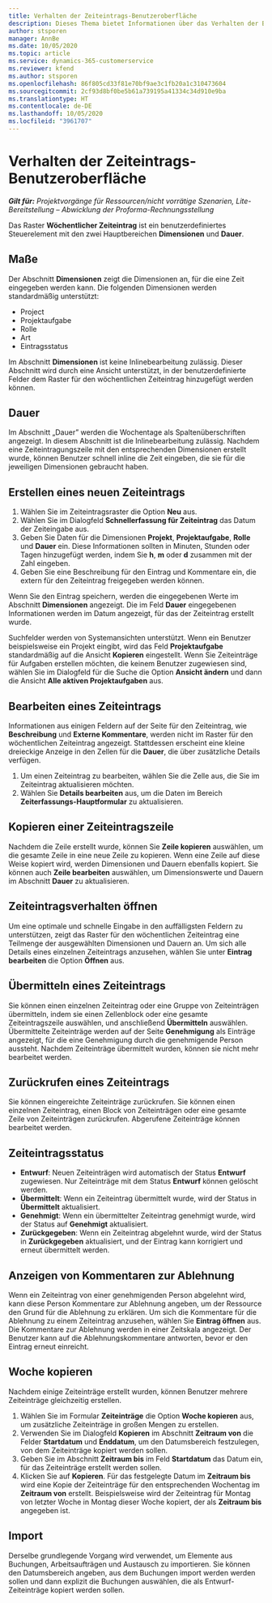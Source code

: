 ```yaml
---
title: Verhalten der Zeiteintrags-Benutzeroberfläche
description: Dieses Thema bietet Informationen über das Verhalten der Benutzeroberfläche bei Zeiteinträgen.
author: stsporen
manager: AnnBe
ms.date: 10/05/2020
ms.topic: article
ms.service: dynamics-365-customerservice
ms.reviewer: kfend
ms.author: stsporen
ms.openlocfilehash: 86f805cd33f81e70bf9ae3c1fb20a1c310473604
ms.sourcegitcommit: 2cf93d8bf0be5b61a739195a41334c34d910e9ba
ms.translationtype: HT
ms.contentlocale: de-DE
ms.lasthandoff: 10/05/2020
ms.locfileid: "3961707"
---
```

# <a name="time-entry-ui-behavior"></a>Verhalten der Zeiteintrags-Benutzeroberfläche

_**Gilt für:** Projektvorgänge für Ressourcen/nicht vorrätige Szenarien, Lite-Bereitstellung – Abwicklung der Proforma-Rechnungsstellung_


Das Raster **Wöchentlicher Zeiteintrag** ist ein benutzerdefiniertes Steuerelement mit den zwei Hauptbereichen **Dimensionen** und **Dauer**.

## <a name="dimensions"></a>Maße
Der Abschnitt **Dimensionen** zeigt die Dimensionen an, für die eine Zeit eingegeben werden kann. Die folgenden Dimensionen werden standardmäßig unterstützt:

  - Project
  - Projektaufgabe
  - Rolle
  - Art
  - Eintragsstatus

Im Abschnitt **Dimensionen** ist keine Inlinebearbeitung zulässig. Dieser Abschnitt wird durch eine Ansicht unterstützt, in der benutzerdefinierte Felder dem Raster für den wöchentlichen Zeiteintrag hinzugefügt werden können.

## <a name="duration"></a>Dauer
Im Abschnitt „Dauer” werden die Wochentage als Spaltenüberschriften angezeigt. In diesem Abschnitt ist die Inlinebearbeitung zulässig. Nachdem eine Zeiteintragungszeile mit den entsprechenden Dimensionen erstellt wurde, können Benutzer schnell inline die Zeit eingeben, die sie für die jeweiligen Dimensionen gebraucht haben.

## <a name="create-a-new-time-entry"></a>Erstellen eines neuen Zeiteintrags

1. Wählen Sie im Zeiteintragsraster die Option **Neu** aus. 
2. Wählen Sie im Dialogfeld **Schnellerfassung für Zeiteintrag** das Datum der Zeiteingabe aus.
3. Geben Sie Daten für die Dimensionen **Projekt**, **Projektaufgabe**, **Rolle** und **Dauer** ein. Diese Informationen sollten in Minuten, Stunden oder Tagen hinzugefügt werden, indem Sie **h**, **m** oder **d** zusammen mit der Zahl eingeben. 
4. Geben Sie eine Beschreibung für den Eintrag und Kommentare ein, die extern für den Zeiteintrag freigegeben werden können. 

Wenn Sie den Eintrag speichern, werden die eingegebenen Werte im Abschnitt **Dimensionen** angezeigt. Die im Feld **Dauer** eingegebenen Informationen werden im Datum angezeigt, für das der Zeiteintrag erstellt wurde.

Suchfelder werden von Systemansichten unterstützt. Wenn ein Benutzer beispielsweise ein Projekt eingibt, wird das Feld **Projektaufgabe** standardmäßig auf die Ansicht **Kopieren** eingestellt. Wenn Sie Zeiteinträge für Aufgaben erstellen möchten, die keinem Benutzer zugewiesen sind, wählen Sie im Dialogfeld für die Suche die Option **Ansicht ändern** und dann die Ansicht **Alle aktiven Projektaufgaben** aus.

## <a name="edit-a-time-entry"></a>Bearbeiten eines Zeiteintrags 
Informationen aus einigen Feldern auf der Seite für den Zeiteintrag, wie **Beschreibung** und **Externe Kommentare**, werden nicht im Raster für den wöchentlichen Zeiteintrag angezeigt. Stattdessen erscheint eine kleine dreieckige Anzeige in den Zellen für die **Dauer**, die über zusätzliche Details verfügen. 

1. Um einen Zeiteintrag zu bearbeiten, wählen Sie die Zelle aus, die Sie im Zeiteintrag aktualisieren möchten.
2. Wählen Sie **Details bearbeiten** aus, um die Daten im Bereich **Zeiterfassungs-Hauptformular** zu aktualisieren. 

## <a name="copy-a-time-entry-row"></a>Kopieren einer Zeiteintragszeile
Nachdem die Zeile erstellt wurde, können Sie **Zeile kopieren** auswählen, um die gesamte Zeile in eine neue Zeile zu kopieren. Wenn eine Zeile auf diese Weise kopiert wird, werden Dimensionen und Dauern ebenfalls kopiert. Sie können auch **Zeile bearbeiten** auswählen, um Dimensionswerte und Dauern im Abschnitt **Dauer** zu aktualisieren.

## <a name="open-a-time-entry-behavior"></a>Zeiteintragsverhalten öffnen
Um eine optimale und schnelle Eingabe in den auffälligsten Feldern zu unterstützen, zeigt das Raster für den wöchentlichen Zeiteintrag eine Teilmenge der ausgewählten Dimensionen und Dauern an. Um sich alle Details eines einzelnen Zeiteintrags anzusehen, wählen Sie unter **Eintrag bearbeiten** die Option **Öffnen** aus.

## <a name="submit-a-time-entry"></a>Übermitteln eines Zeiteintrags
Sie können einen einzelnen Zeiteintrag oder eine Gruppe von Zeiteinträgen übermitteln, indem sie einen Zellenblock oder eine gesamte Zeiteintragszeile auswählen, und anschließend **Übermitteln** auswählen. Übermittelte Zeiteinträge werden auf der Seite **Genehmigung** als Einträge angezeigt, für die eine Genehmigung durch die genehmigende Person aussteht. Nachdem Zeiteinträge übermittelt wurden, können sie nicht mehr bearbeitet werden.

## <a name="recall-a-time-entry"></a>Zurückrufen eines Zeiteintrags
Sie können eingereichte Zeiteinträge zurückrufen. Sie können einen einzelnen Zeiteintrag, einen Block von Zeiteinträgen oder eine gesamte Zeile von Zeiteinträgen zurückrufen. Abgerufene Zeiteinträge können bearbeitet werden.

## <a name="time-entry-status"></a>Zeiteintragsstatus

- **Entwurf**: Neuen Zeiteinträgen wird automatisch der Status **Entwurf** zugewiesen. Nur Zeiteinträge mit dem Status **Entwurf** können gelöscht werden.
- **Übermittelt**: Wenn ein Zeiteintrag übermittelt wurde, wird der Status in **Übermittelt** aktualisiert. 
- **Genehmigt**: Wenn ein übermittelter Zeiteintrag genehmigt wurde, wird der Status auf **Genehmigt** aktualisiert. 
- **Zurückgegeben**: Wenn ein Zeiteintrag abgelehnt wurde, wird der Status in **Zurückgegeben** aktualisiert, und der Eintrag kann korrigiert und erneut übermittelt werden. 

## <a name="view-rejection-comments"></a>Anzeigen von Kommentaren zur Ablehnung
Wenn ein Zeiteintrag von einer genehmigenden Person abgelehnt wird, kann diese Person Kommentare zur Ablehnung angeben, um der Ressource den Grund für die Ablehnung zu erklären. Um sich die Kommentare für die Ablehnung zu einem Zeiteintrag anzusehen, wählen Sie **Eintrag öffnen** aus. Die Kommentare zur Ablehnung werden in einer Zeitskala angezeigt. Der Benutzer kann auf die Ablehnungskommentare antworten, bevor er den Eintrag erneut einreicht.

## <a name="copy-week"></a>Woche kopieren
Nachdem einige Zeiteinträge erstellt wurden, können Benutzer mehrere Zeiteinträge gleichzeitig erstellen.

1. Wählen Sie im Formular **Zeiteinträge** die Option **Woche kopieren** aus, um zusätzliche Zeiteinträge in großen Mengen zu erstellen. 
2. Verwenden Sie im Dialogfeld **Kopieren** im Abschnitt **Zeitraum von** die Felder **Startdatum** und **Enddatum**, um den Datumsbereich festzulegen, von dem Zeiteinträge kopiert werden sollen. 
3. Geben Sie im Abschnitt **Zeitraum bis** im Feld **Startdatum** das Datum ein, für das Zeiteinträge erstellt werden sollen. 
4. Klicken Sie auf **Kopieren**. Für das festgelegte Datum im **Zeitraum bis** wird eine Kopie der Zeiteinträge für den entsprechenden Wochentag im **Zeitraum von** erstellt. Beispielsweise wird der Zeiteintrag für Montag von letzter Woche in Montag dieser Woche kopiert, der als **Zeitraum bis** angegeben ist.

## <a name="import"></a>Import
Derselbe grundlegende Vorgang wird verwendet, um Elemente aus Buchungen, Arbeitsaufträgen und Austausch zu importieren. Sie können den Datumsbereich angeben, aus dem Buchungen import werden werden sollen und dann explizit die Buchungen auswählen, die als Entwurf-Zeiteinträge kopiert werden sollen. 
